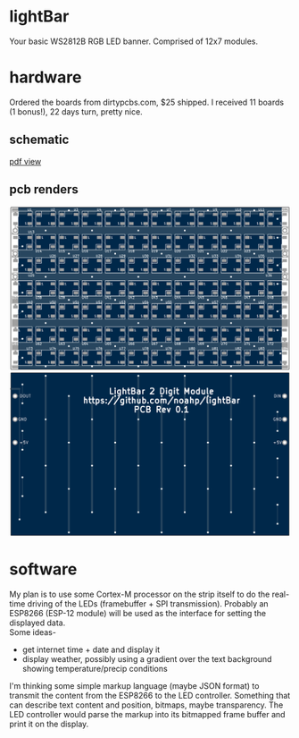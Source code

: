 # lightBar
Your basic WS2812B RGB LED banner. Comprised of 12x7 modules.

# hardware
Ordered the boards from dirtypcbs.com, $25 shipped. I received 11 boards (1 bonus!), 22 days turn, pretty nice.  
## schematic
[pdf view](https://github.com/noahp/lightBar/raw/master/hw/lightBar.pdf)

## pcb renders
<img src="https://github.com/noahp/lightBar/raw/master/hw/pcbfront.png" alt="pcb front">  
<img src="https://github.com/noahp/lightBar/raw/master/hw/pcbback.png" alt="pcb front">  

# software
My plan is to use some Cortex-M processor on the strip itself to do the real-time driving of the LEDs (framebuffer + SPI transmission). Probably an ESP8266 (ESP-12 module) will be used as the interface for setting the displayed data.  
Some ideas-  
- get internet time + date and display it
- display weather, possibly using a gradient over the text background showing temperature/precip conditions

I'm thinking some simple markup language (maybe JSON format) to transmit the content from the ESP8266 to the LED controller. Something that can describe text content and position, bitmaps, maybe transparency. The LED controller would parse the markup into its bitmapped frame buffer and print it on the display.
